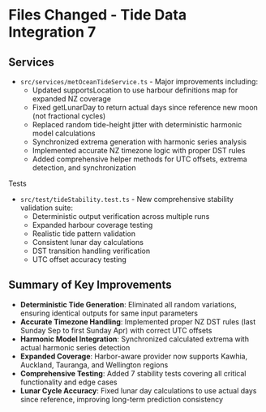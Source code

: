 # Files Changed - Tide Data Integration 7

## Services
- `src/services/metOceanTideService.ts` - Major improvements including:
  - Updated supportsLocation to use harbour definitions map for expanded NZ coverage
  - Fixed getLunarDay to return actual days since reference new moon (not fractional cycles)
  - Replaced random tide-height jitter with deterministic harmonic model calculations
  - Synchronized extrema generation with harmonic series analysis
  - Implemented accurate NZ timezone logic with proper DST rules
  - Added comprehensive helper methods for UTC offsets, extrema detection, and synchronization

 Tests
- `src/test/tideStability.test.ts` - New comprehensive stability validation suite:
  - Deterministic output verification across multiple runs
  - Expanded harbour coverage testing
  - Realistic tide pattern validation
  - Consistent lunar day calculations
  - DST transition handling verification
  - UTC offset accuracy testing

## Summary of Key Improvements
- **Deterministic Tide Generation**: Eliminated all random variations, ensuring identical outputs for same input parameters
- **Accurate Timezone Handling**: Implemented proper NZ DST rules (last Sunday Sep to first Sunday Apr) with correct UTC offsets
- **Harmonic Model Integration**: Synchronized calculated extrema with actual harmonic series detection
- **Expanded Coverage**: Harbor-aware provider now supports Kawhia, Auckland, Tauranga, and Wellington regions
- **Comprehensive Testing**: Added 7 stability tests covering all critical functionality and edge cases
- **Lunar Cycle Accuracy**: Fixed lunar day calculations to use actual days since reference, improving long-term prediction consistency
